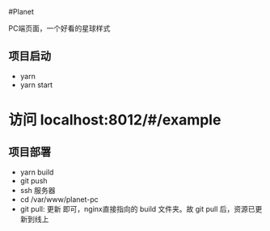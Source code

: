 #Planet

PC端页面，一个好看的星球样式

## 项目启动

- yarn
- yarn start
# 访问 localhost:8012/#/example

## 项目部署

- yarn build
- git push
- ssh 服务器
- cd /var/www/planet-pc
- git pull: 更新
即可，nginx直接指向的 build 文件夹。故 git pull 后，资源已更新到线上